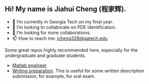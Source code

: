 ## Hi! My name is Jiahui Cheng (程家辉). 

- 🔭 I’m currently in Georgia Tech on my final year. 
- 👯 I’m looking to collaborate on PDE Identification.
- 🤔 I’m looking for more collaborations.
- 📫 How to reach me: jcheng328@gatech.edu

Some great repos highly recommended here, especially for the undergraduate and graduate students. 
 - [Matlab engineer](https://undocumentedmatlab.com/)
 - [Writing preparation](https://www.overleaf.com/latex/templates/template-for-submissions-to-ceur-workshop-proceedings-ceur-ws-dot-org/wqyfdgftmcfw). This is useful for some written description submission, for example, for oral exam.
<!--
**jcheng328/jcheng328** is a ✨ _special_ ✨ repository because its `README.md` (this file) appears on your GitHub profile.

Here are some ideas to get you started:

- 🔭 I’m currently working on ...
- 🌱 I’m currently learning ...
- 👯 I’m looking to collaborate on ...
- 🤔 I’m looking for help with ...
- 💬 Ask me about ...
- 📫 How to reach me: ...
- 😄 Pronouns: ...
- ⚡ Fun fact: ...
-->
